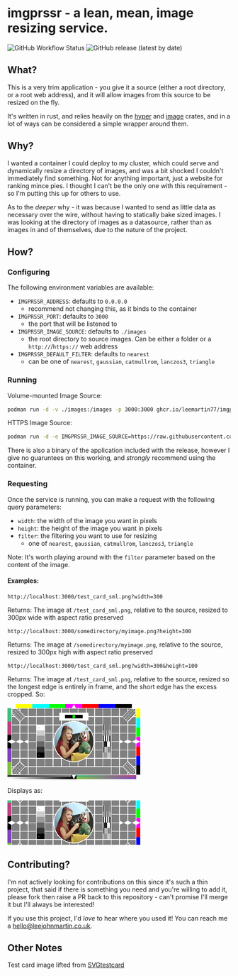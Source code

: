 # imgprssr - a lean, mean, image resizing service.

![GitHub Workflow Status](https://img.shields.io/github/actions/workflow/status/leemartin77/imgprssr/test.yml?label=Test%20and%20Build) ![GitHub release (latest by date)](https://img.shields.io/github/v/release/leemartin77/imgprssr)

## What?

This is a very trim application - you give it a source (either a root directory, or a root web address), and it will allow images from this source to be resized on the fly.

It's written in rust, and relies heavily on the [hyper](https://crates.io/crates/hyper) and [image](https://crates.io/crates/image) crates, and in a lot of ways can be considered a simple wrapper around them.

## Why?

I wanted a container I could deploy to my cluster, which could serve and dynamically resize a directory of images, and was a bit shocked I couldn't immediately find something. Not for anything important, just a website for ranking mince pies. I thought I can't be the only one with this requirement - so I'm putting this up for others to use.

As to the _deeper_ why - it was because I wanted to send as little data as necessary over the wire, without having to statically bake sized images. I was looking at the directory of images as a datasource, rather than as images in and of themselves, due to the nature of the project.

## How?

### Configuring

The following environment variables are available:

- `IMGPRSSR_ADDRESS`: defaults to `0.0.0.0`
  - recommend not changing this, as it binds to the container
- `IMGPRSSR_PORT`: defaults to `3000`
  - the port that will be listened to
- `IMGPRSSR_IMAGE_SOURCE`: defaults to `./images`
  - the root directory to source images. Can be either a folder or a `http://`/`https://` web address
- `IMGPRSSR_DEFAULT_FILTER`: defaults to `nearest`
  - can be one of `nearest`, `gaussian`, `catmullrom`, `lanczos3`, `triangle`

### Running

Volume-mounted Image Source:

```bash
podman run -d -v ./images:/images -p 3000:3000 ghcr.io/leemartin77/imgprssr:latest
```

HTTPS Image Source:

```bash
podman run -d -e IMGPRSSR_IMAGE_SOURCE=https://raw.githubusercontent.com/LeeMartin77/imgprssr/main/images -p 3000:3000 ghcr.io/leemartin77/imgprssr:latest
```

There is also a binary of the application included with the release, however I give no guaruntees on this working, and _strongly_ recommend using the container.

### Requesting

Once the service is running, you can make a request with the following query parameters:

- `width`: the width of the image you want in pixels
- `height`: the height of the image you want in pixels
- `filter`: the filtering you want to use for resizing
  - one of `nearest`, `gaussian`, `catmullrom`, `lanczos3`, `triangle`

Note: It's worth playing around with the `filter` parameter based on the content of the image.

#### Examples:

```
http://localhost:3000/test_card_sml.png?width=300
```

Returns: The image at `/test_card_sml.png`, relative to the source, resized to 300px wide with aspect ratio preserved

```
http://localhost:3000/somedirectory/myimage.png?height=300
```

Returns: The image at `/somedirectory/myimage.png`, relative to the source, resized to 300px high with aspect ratio preserved

```
http://localhost:3000/test_card_sml.png?width=300&height=100
```

Returns: The image at `/test_card_sml.png`, relative to the source, resized so the longest edge is entirely in frame, and the short edge has the excess cropped. So:

![Uncropped 300 wide](docs/test_card_sml_300_wide_example.png)

Displays as:

![Cropped 300 wide 100 high](docs/test_card_sml_300_100_crop_example.png)

## Contributing?

I'm not actively looking for contributions on this since it's such a thin project, that said if there is something you need and you're willing to add it, please fork then raise a PR back to this repository - can't promise I'll merge it but I'll always be interested!

If you use this project, I'd _love_ to hear where you used it! You can reach me a [hello@leejohnmartin.co.uk](mailto:hello@leejohnmartin.co.uk).

## Other Notes

Test card image lifted from [SVGtestcard](https://github.com/edent/SVGtestcard)
